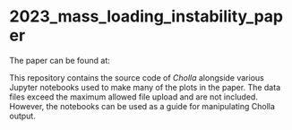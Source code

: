 # 2023_mass_loading_instability_paper

The paper can be found at: 

This repository contains the source code of _Cholla_ alongside various Jupyter notebooks used to make many of the plots in the paper. 
The data files exceed the maximum allowed file upload and are not included. However, the notebooks can be used as a guide for manipulating Cholla output. 
